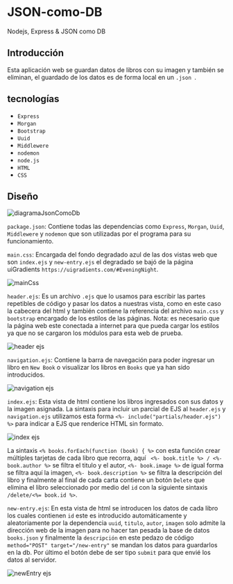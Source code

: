 # JSON-como-DB

Nodejs, Express &amp; JSON como DB

## Introducción 

Esta aplicación web se guardan datos de libros con su imagen y también se eliminan, el guardado de los datos es de forma local en un `.json `. 

## tecnologías

* `Express`
* `Morgan`
* `Bootstrap`
* `Uuid`
* `Middlewere`
* `nodemon`
* `node.js`
* `HTML`
* `CSS`

## Diseño

![diagramaJsonComoDb](https://user-images.githubusercontent.com/99068430/172725458-62f3c592-d181-4627-854d-a73e6744e146.png)


`package.json`: Contiene todas las dependencias como `Express`, `Morgan`, `Uuid`, `Middlewere` y `nodemon` que son utilizadas por el programa para su funcionamiento.

`main.css`: Encargada del fondo degradado azul de las dos vistas web que son `index.ejs` y `new-entry.ejs` el degradado se bajó de la página uiGradients `https://uigradients.com/#EveningNight`.

![mainCss](https://user-images.githubusercontent.com/99068430/173169317-99f21988-84f9-4deb-9738-a77d7ae77d3f.png)

`header.ejs`: Es un archivo `.ejs` que lo usamos para escribir las partes repetibles de código y pasar los datos a nuestras vista, como en este caso la cabecera del html y también contiene la referencia del archivo `main.css`  y `bootstrap` encargado de los estilos de las páginas.
Nota: es necesario que la página web este conectada a internet para que pueda cargar los estilos ya que no se cargaron los módulos para esta web de prueba.

![header ejs](https://user-images.githubusercontent.com/99068430/173169980-d96cd460-51d4-49f9-932a-bd6e1eb0549a.png)

`navigation.ejs`: Contiene la barra de navegación para poder ingresar un libro en `New Book` o visualizar los libros en `Books` que ya han sido introducidos.

![navigation ejs](https://user-images.githubusercontent.com/99068430/173170131-3a5fed30-39d0-4991-9dbd-c9f6ad98854c.png)

`index.ejs`: Esta vista de html contiene los libros ingresados con sus datos y la imagen asignada. La sintaxis para incluir un parcial de EJS al  `header.ejs` y `navigation.ejs` utilizamos esta forma `<%- include("partials/header.ejs") %>` para indicar a EJS que renderice HTML sin formato.

![index ejs](https://user-images.githubusercontent.com/99068430/173170581-a87959f9-91d5-4374-b804-5666b122de5e.png)

La sintaxis `<% books.forEach(function (book) { %>` con esta función crear múltiples tarjetas de cada libro que recorra, aquí ` <%- book.title %> / <%- book.author %>` se filtra el titulo y el autor, `<%- book.image %>` de igual forma se filtra aquí la imagen, `<%- book.description %>` se filtra la descripción del libro y finalmente al final de cada carta contiene un botón `Delete` que elimina el libro seleccionado por medio del `id` con la siguiente sintaxis `/delete/<%= book.id %>`.

`new-entry.ejs`: En esta vista de html se introducen los datos de cada libro los cuales contienen `id` este es introducido automáticamente y aleatoriamente por la dependencia  `uuid`, `titulo`, `autor`, `imagen` solo admite la dirección web de la imagen para no hacer tan pesada la base de datos `books.json` y finalmente la `descripción` en este pedazo de código `method="POST" target="/new-entry"` se mandan los datos para guardarlos en la db. 
Por último el botón debe de ser tipo `submit` para que envié los datos al servidor.

![newEntry ejs](https://user-images.githubusercontent.com/99068430/173171273-68bdc67e-eb0f-4005-a35f-78e5fed28db4.png)

